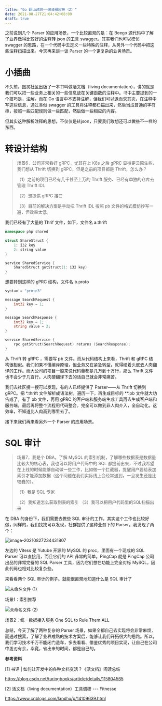 ```yaml
---
title: "Go 翻山越岭——编译器应用（2）"
date: 2021-08-27T21:04:42+08:00
draft: true
---
```


之前说到几个 Parser 的应用场景，一个比较直观的是：在 Beego 源代码中了解了业界做得比较好的注释转 json 的工具 swagger。其实我们也可以模仿 swagger 的思路，在一个代码中去定义一些特殊的注释，从另外一个代码中把这些注释扫描出来。今天再来谈一谈 Parser 的一个更复杂的业务场景。

# 小插曲

不久前，图灵社区出版了一本书叫做活文档（living documentation），讲的就是我们可以把一些业务上相关的一些信息放在关键函数的注释中。书中主要提到的一个技巧是，注解。而在 Go 语言中不支持注解，但我们可以退而求其次，在注释中写这些信息，通过类似 swagger 的工具将注释都扫描出来，然后当成普通的字符串，按照一些匹配规则做一些匹配，然后做一些相应的内容。



但其实这种解析注释的思想，不仅仅是转json，只要我们敢想还可以做些不一样的东西。



# 转设计结构

> 场景6，公司非常看好 gRPC，尤其在上 K8s 之后 gPRC 显得更云原生些，我们想从 Thrift 切换到 gRPC，但是之前的项目都是 Thrift，怎么办？
>
> （1）之前的项目已经有几千甚至上万的 Thrift 服务、已经有单独的仓库去管理 Thrift IDL
>
> （2）想提供 gRPC 接口
>
> （3）目前的解决方案是手动把 Thrift IDL 按照 pb 文件的格式模仿抄写一遍，但效率太低。

我们已经有了大量的 Thrif 文件，如下，文件名 a.thrift

```c++
namespace php shared
    
struct ShareStruct {
    1: i32 key
    2: string value
}

service SharedService {
    SharedStruct getStruct(1: i32 key)
}
```

想要转到这样的 gPRC 结构，文件名 b.proto

```go
syntax = "proto3"

message SearchRequest {
    int32 key = 1;
}

message SearchResponse {
    int32 key = 1;
    string value = 2;
}

service SharedService {
    rpc getStruct(SearchRequest) returns (SearchResponse);
}
```

从 Thrift 转 gRPC ，需要写 pb 文件。而从代码结构上来看，Thrift 和 gRPC 结构很相似。我们如果不懂编译原理，但业务又在紧急转型，就得硬着头皮去人肉翻译的工作。而大公司的项目一般来说代码量都是几万到十万行，那么 Thrift 文件也不会少于几百行。人肉硬翻译下去的话自己就会非常痛苦。



我们去社区搜一搜可以发现，有的人已经提供了 Parser——从 Thrift 切换到 gRPC。把 *.thrift 文件解析成语法树，遍历一下，再生成目标的 **.pb 文件就大功告成了。有了 pb 文件，再用 gPRC 的客户端和服务端生成工具再去生成客户端和服务端。最后再将整个流程用代码整合，完全可以做到非人肉介入，全自动化。这效率，不知道比人肉高到哪里去了。



接下来我们再来看另外一个 Parser 的应用场景。

# SQL 审计

> 场景7，我是个 DBA，了解 MySQL 的索引机制，了解哪些数据表是数据量比较大的核心表，我也可以将用户代码中的 SQL 都提前出来，不过我希望在上线的时候能够自动做一些工作，比如做一个拦截器，提醒用户要给表加索引才能添加数据（这个问题在我们实际线上会经常遇到，一旦发生还是比较蠢的）。
>
> （1）我是 SQL 专家
>
> （2）我知道怎么获取到表的索引
> （3）我可以把用户代码里的SQL扫描出来

在 DBA 的身份下，我们需要去做些 SQL 审计的工作。其实这个工作也比较好做，同样的，我们找找可以发现，社群提供了这种业务下的 Parser。我发现了两个：

![image-20210827234431807](https://cdn.jsdelivr.net/gh/JupiterXue/PictureBed/BlogImg/202108281451278.png)

左边的 Vitess 是 Yutube 开源的 MySQL 的 proc，里面有一个现成的 SQL Parser 可以直接用，而且它们的 API 非常的简单。PingCap 就是 PingCap 公司出品的非常完备的 SQL Parser 工具，因为它们想在功能上完全对标 MySQL，因此代码也相对比较复杂些。



来看看两个 SQL 审计的例子。就能很直观地知道什么是 SQL 审计了

![未命名文件 (1)](https://cdn.jsdelivr.net/gh/JupiterXue/PictureBed/BlogImg/202108281451150.png)

场景1：索引推荐

![未命名文件 (2)](https://cdn.jsdelivr.net/gh/JupiterXue/PictureBed/BlogImg/202108281451171.png)

场景2：统一数据接入服务 One SQL to Rule Them ALL



总结，今天了解了两种复杂的 Parser 场景，如果全都自己去实现将会非常麻烦，而通过搜索，了解了业界成熟的技术方案后，能够让我们开拓很大的思路。所以，我们学习技术千万不能闭门造车，多去看看、借鉴优秀的项目实现，让自己在公司中游刃有余，毕竟，省出来的时间，都是自己的。





__参考资料__

[1] 书评 | 如何让开发中的各种文档变活？《活文档》阅读总结

https://blog.csdn.net/turingbooks/article/details/115804565

[2] 活文档（living documentation）工具调研 --- Fitnesse

https://www.cnblogs.com/landhu/p/14109639.html
